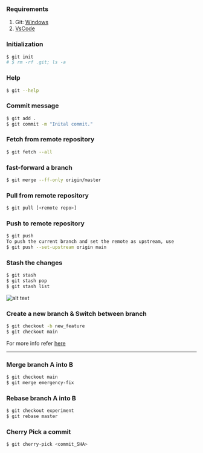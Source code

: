 ### Requirements

1. Git: [Windows](https://gitforwindows.org/)
2. [VsCode](https://code.visualstudio.com/download)

### Initialization

```bash
$ git init
# $ rm -rf .git; ls -a
```

### Help

```bash
$ git --help
```

### Commit message

```bash
$ git add .
$ git commit -m "Inital commit."
```

### Fetch from remote repository

```bash
$ git fetch --all
```

### fast-forward a branch

```bash
$ git merge --ff-only origin/master
```

### Pull from remote repository

```bash
$ git pull [<remote repo>]
```

### Push to remote repository

```bash
$ git push
To push the current branch and set the remote as upstream, use
$ git push --set-upstream origin main
```

### Stash the changes

```bash
$ git stash
$ git stash pop
$ git stash list
```

![alt text](https://miro.medium.com/max/1372/1*diRLm1S5hkVoh5qeArND0Q.png)

### Create a new branch & Switch between branch

```bash
$ git checkout -b new_feature
$ git checkout main
```

For more info refer [here](https://www.atlassian.com/git/tutorials/syncing)

<hr/>

### Merge branch A into B

```bash
$ git checkout main
$ git merge emergency-fix
```

### Rebase branch A into B

```bash
$ git checkout experiment
$ git rebase master
```

### Cherry Pick a commit

```bash
$ git cherry-pick <commit_SHA>
```
